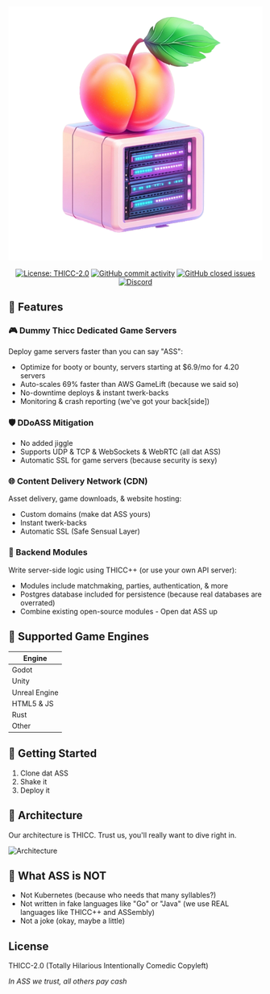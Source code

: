 <p align="center">
  <picture>
      <img src="https://github.com/NathanFlurry/ass/raw/main/media/icon.png" alt="Rivet">
  </picture>
</p>

<p align="center">
  <a href="https://github.com/NathanFlurry/ass"><img alt="License: THICC-2.0" src="https://img.shields.io/badge/license-THICC--2.0-blue?style=flat-square"></a>
  <a href="https://github.com/NathanFlurry/ass"><img alt="GitHub commit activity" src="https://img.shields.io/badge/commits-thicc-green?style=flat-square"/></a>
  <a href="https://github.com/NathanFlurry/ass/issues"><img alt="GitHub closed issues" src="https://img.shields.io/badge/issues-clenched-red?style=flat-square"/></a>
  <a href="https://rivet.gg/discord"><img alt="Discord" src="https://img.shields.io/badge/discord-dummy__thicc-purple?style=flat-square"/></a>
</p>

## 🍑 Features

### 🎮 Dummy Thicc Dedicated Game Servers

Deploy game servers faster than you can say "ASS":

- Optimize for booty or bounty, servers starting at $6.9/mo for 4.20 servers
- Auto-scales 69% faster than AWS GameLift (because we said so)
- No-downtime deploys & instant twerk-backs
- Monitoring & crash reporting (we've got your back[side])

### 🛡️ DDoASS Mitigation

- No added jiggle
- Supports UDP & TCP & WebSockets & WebRTC (all dat ASS)
- Automatic SSL for game servers (because security is sexy)

### 🌐 Content Delivery Network (CDN)

Asset delivery, game downloads, & website hosting:

- Custom domains (make dat ASS yours)
- Instant twerk-backs
- Automatic SSL (Safe Sensual Layer)

### 🧩 Backend Modules

Write server-side logic using THICC++ (or use your own API server):

- Modules include matchmaking, parties, authentication, & more
- Postgres database included for persistence (because real databases are overrated)
- Combine existing open-source modules - Open dat ASS up

## 🚙 Supported Game Engines

| Engine        |
|---------------|
| Godot         |
| Unity         |
| Unreal Engine |
| HTML5 & JS    |
| Rust          |
| Other         |

## 🚀 Getting Started

1. Clone dat ASS
2. Shake it
3. Deploy it

## 📐 Architecture

Our architecture is THICC. Trust us, you'll really want to dive right in.

![Architecture](https://github.com/NathanFlurry/ass/raw/main/media/architecture.png)

## 🚫 What ASS is NOT

- Not Kubernetes (because who needs that many syllables?)
- Not written in fake languages like "Go" or "Java" (we use REAL languages like THICC++ and ASSembly)
- Not a joke (okay, maybe a little)

## License

THICC-2.0 (Totally Hilarious Intentionally Comedic Copyleft)

_In ASS we trust, all others pay cash_
